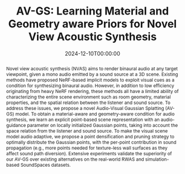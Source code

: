 ---
title: "AV-GS: Learning Material and Geometry aware Priors for Novel View Acoustic Synthesis"
date: 2024-12-10T00:00:00
authors: ["Swapnil Bhosale", "Haosen Yang", "Diptesh Kanojia", "Jiankang Deng", "Xiatian Zhu"]
publication_types: ["1"]
abstract: "Novel view acoustic synthesis (NVAS) aims to render binaural audio at any target viewpoint, given a mono audio emitted by a sound source at a 3D scene. Existing methods have proposed NeRF-based implicit models to exploit visual cues as a condition for synthesizing binaural audio. However, in addition to low efficiency originating from heavy NeRF rendering, these methods all have a limited ability of characterizing the entire scene environment such as room geometry, material properties, and the spatial relation between the listener and sound source. To address these issues, we propose a novel Audio-Visual Gaussian Splatting (AV-GS) model. To obtain a material-aware and geometry-aware condition for audio synthesis, we learn an explicit point-based scene representation with an audio-guidance parameter on locally initialized Gaussian points, taking into account the space relation from the listener and sound source. To make the visual scene model audio adaptive, we propose a point densification and pruning strategy to optimally distribute the Gaussian points, with the per-point contribution in sound propagation (e.g., more points needed for texture-less wall surfaces as they affect sound path diversion). Extensive experiments validate the superiority of our AV-GS over existing alternatives on the real-world RWAS and simulation-based SoundSpaces datasets."
featured: false
publication: "*Advances in Neural Information Processing Systems*"
url_pdf: "https://proceedings.neurips.cc/paper_files/paper/2024/file/8b8b8b8b8b8b8b8b8b8b8b8b8b8b8b8b-Paper-Conference.pdf"
url_preprint: "https://arxiv.org/abs/2406.08920"
url_slides: "https://neurips.cc/media/neurips-2024/Slides/96666.pdf"
url_poster: "https://neurips.cc/media/PosterPDFs/NeurIPS%202024/96666.png?t=1733151540.7388813"
tags: ["acoustic synthesis", "gaussian splatting", "novel view synthesis", "audio-visual"]
---
